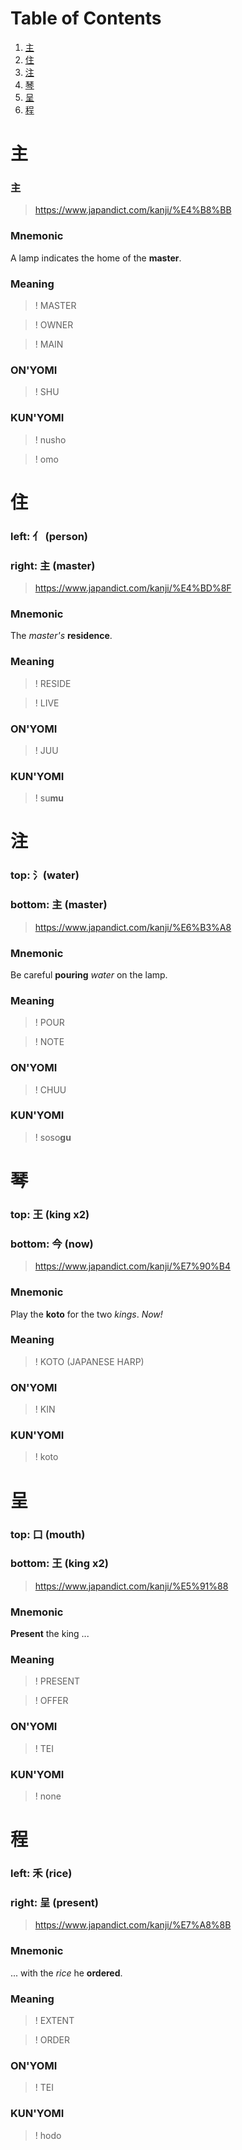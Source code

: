 # Table of Contents

1. [主](#主)
2. [住](#住)
3. [注](#注)
4. [琴](#琴)
5. [呈](#呈)
6. [程](#程)


# 主
### 主
> https://www.japandict.com/kanji/%E4%B8%BB

### Mnemonic
A lamp indicates the home of the **master**.

### Meaning
>! MASTER

>! OWNER

>! MAIN

### ON'YOMI
>! SHU

### KUN'YOMI
>! nusho

>! omo


# 住
### left: ⺅ (person)
### right: 主 (master)
> https://www.japandict.com/kanji/%E4%BD%8F

### Mnemonic
The _master's_ **residence**.

### Meaning
>! RESIDE

>! LIVE

### ON'YOMI
>! JUU

### KUN'YOMI
>! su**mu**


# 注
### top: 氵(water)
### bottom: 主 (master)
> https://www.japandict.com/kanji/%E6%B3%A8

### Mnemonic
Be careful **pouring** _water_ on the lamp.

### Meaning
>! POUR

>! NOTE

### ON'YOMI
>! CHUU

### KUN'YOMI
>! soso**gu**


# 琴
### top: 王 (king x2)
### bottom: 今 (now)
> https://www.japandict.com/kanji/%E7%90%B4

### Mnemonic
Play the **koto** for the two _kings_. _Now!_

### Meaning
>! KOTO (JAPANESE HARP)

### ON'YOMI
>! KIN

### KUN'YOMI
>! koto


# 呈
### top: 口 (mouth)
### bottom: 王 (king x2)
> https://www.japandict.com/kanji/%E5%91%88

### Mnemonic
**Present** the king ...

### Meaning
>! PRESENT

>! OFFER

### ON'YOMI
>! TEI

### KUN'YOMI
>! none


# 程
### left: 禾 (rice)
### right: 呈 (present)
> https://www.japandict.com/kanji/%E7%A8%8B

### Mnemonic
... with the _rice_ he **ordered**.

### Meaning
>! EXTENT

>! ORDER

### ON'YOMI
>! TEI

### KUN'YOMI
>! hodo

